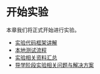 # 开始实验

本章我们将正式开始进行实验。

* [实验代码框架讲解](ch4-01.md)
* [本地测试流程](ch4-02.md)
* [实验相关资料汇总](ch4-03.md)
* [导学阶段实验相关问题与解决方案](ch4-04.md)
